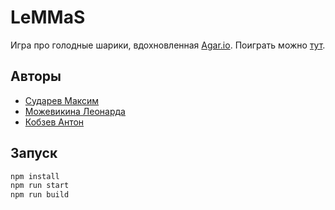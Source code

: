 # LeMMaS

Игра про голодные шарики, вдохновленная [Agar.io](http://agar.io/). Поиграть можно [тут](https://20192lemmasnew-h0ivhao1a.now.sh/).

## Авторы

- [Сударев Максим](https://github.com/smi97)
- [Можевикина Леонарда](https://github.com/ledka17)
- [Кобзев Антон](https://github.com/kzon)

## Запуск

```sh
npm install
npm run start
npm run build
```
